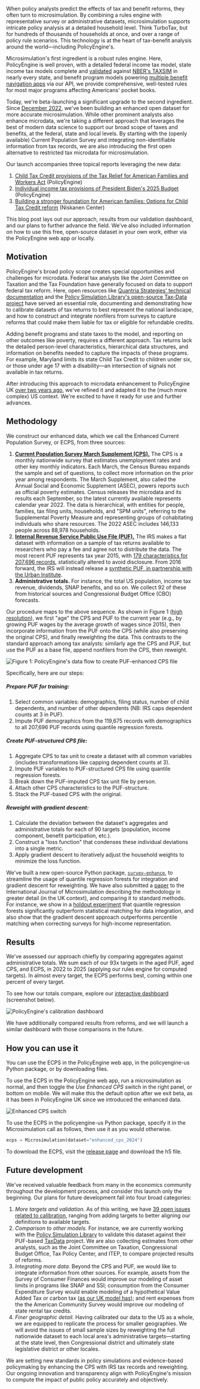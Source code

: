 When policy analysts predict the effects of tax and benefit reforms, they often turn to microsimulation. By combining a rules engine with representative survey or administrative datasets, microsimulation supports intricate policy analysis at a detailed household level. Think TurboTax, but for hundreds of thousands of households at once, and over a range of policy rule scenarios. This technology is at the heart of tax-benefit analysis around the world—including PolicyEngine's.

Microsimulation's first ingredient is a robust rules engine. Here, PolicyEngine is well proven, with a detailed federal income tax model, state income tax models complete and [validated](https://github.com/PolicyEngine/policyengine-us/issues/993) against [NBER's TAXSIM](https://www.nber.org/research/data/taxsim) in nearly every state, and benefit program models powering [multiple benefit](https://myfriendben.org) [navigation apps](https://imaginela.org/social-benefit) via our API, we provide comprehensive, well-tested rules for most major programs affecting Americans' pocket books.

Today, we're beta-launching a significant upgrade to the second ingredient. Since [December 2022](enhancing-the-current-population-survey-for-policy-analysis), we've been building an enhanced open dataset for more accurate microsimulation. While other prominent analysts also enhance microdata, we're taking a different approach that leverages the best of modern data science to support our broad scope of taxes and benefits, at the federal, state and local levels. By starting with the (openly available) Current Population Survey and integrating non-identifiable information from tax records, we are also introducing the first open alternative to restricted tax microdata for microsimulation.

Our launch accompanies three topical reports leveraging the new data:

1. [Child Tax Credit provisions of the Tax Relief for American Families and Workers Act](trafwa-ctc) (PolicyEngine)
1. [Individual income tax provisions of President Biden's 2025 Budget](biden-budget-2025) (PolicyEngine)
1. [Building a stronger foundation for American families: Options for Child Tax Credit reform](https://www.niskanencenter.org/building-a-stronger-foundation-for-american-families-options-for-child-tax-credit-reform/) (Niskanen Center)

This blog post lays out our approach, results from our validation dashboard, and our plans to further advance the field. We've also included information on how to use this free, open-source dataset in your own work, either via the PolicyEngine web app or locally.

## Motivation

PolicyEngine's broad policy scope creates special opportunities and challenges for microdata. Federal tax analysts like the Joint Committee on Taxation and the Tax Foundation have generally focused on data to support federal tax reform. Here, open resources like [Quantria Strategies' technical documentation](https://quantria.com/assets/img/TechnicalDocumentationV4-2.pdf) and the [Policy Simulation Library's open-source Tax-Data project](https://pslmodels.github.io/taxdata/) have served an essential role, documenting and demonstrating how to calibrate datasets of tax returns to best represent the national landscape, and how to construct and integrate nonfilers from surveys to capture reforms that could make them liable for tax or eligible for refundable credits.

Adding benefit programs and state taxes to the model, and reporting on other outcomes like poverty, requires a different approach. Tax returns lack the detailed person-level characteristics, hierarchical data structures, and information on benefits needed to capture the impacts of these programs. For example, Maryland limits its state Child Tax Credit to children under six, or those under age 17 with a disability—an intersection of signals not available in tax returns.

After introducing this approach to microdata enhancement to PolicyEngine UK [over two years ago](../../uk/research/how-machine-learning-tools-make-policyengine-more-accurate), we've refined it and adapted it to the (much more complex) US context. We're excited to have it ready for use and further advances.

## Methodology

We construct our enhanced data, which we call the Enhanced Current Population Survey, or ECPS, from three sources:

1. [**Current Population Survey March Supplement (CPS).**](https://www.census.gov/data/datasets/time-series/demo/cps/cps-asec.html) The CPS is a monthly nationwide survey that estimates unemployment rates and other key monthly indicators. Each March, the Census Bureau expands the sample and set of questions, to collect more information on the prior year among respondents. The March Supplement, also called the Annual Social and Economic Supplement (ASEC), powers reports such as official poverty estimates. Census releases the microdata and its results each September, so the latest currently available represents calendar year 2022. The data is hierarchical, with entities for people, families, tax filing units, households, and "SPM units", referring to the Supplemental Poverty Measure and representing groups of cohabitating individuals who share resources. The 2022 ASEC includes 146,133 people across 88,978 households.
2. [**Internal Revenue Service Public Use File (PUF).**](https://www.irs.gov/statistics/soi-tax-stats-individual-public-use-microdata-files) The IRS makes a flat dataset with information on a sample of tax returns available to researchers who pay a fee and agree not to distribute the data. The most recent PUF represents tax year 2015, with [179 characteristics for 207,696 records](https://drive.google.com/file/d/17_SeKv9cmWJW-blALlSgl53yg3UUYzHE/view?usp=sharing), statistically altered to avoid disclosure. From 2016 forward, the IRS will instead release a [synthetic PUF, in partnership with the Urban Institute](https://www.urban.org/research/publication/synthetic-supplemental-public-use-file-low-income-information-return-data-methodology-utility-and-privacy-implications).
3. **Administrative totals.** For instance, the total US population, income tax revenue, dividends, SNAP benefits, and so on. We collect 92 of these from historical sources and Congressional Budget Office (CBO) forecasts.

Our procedure maps to the above sequence. As shown in Figure 1 ([high resolution](https://docs.google.com/drawings/d/1DMExtIYWJMzn2Dii_S9eWXyuGsEtr_7JDl_vfU9F4IY/preview)), we first "age" the CPS and PUF to the current year (e.g., by growing PUF wages by the average growth of wages since 2015), then incorporate information from the PUF onto the CPS (while also preserving the original CPS), and finally reweighting the data. This contrasts to the standard approach among tax analysts: similarly age the CPS and PUF, but use the PUF as a base file, append nonfilers from the CPS, then reweight.

![Figure 1: PolicyEngine's data flow to create PUF-enhanced CPS file](/images/posts/enhanced_cps_beta/data_hierarchy.png)

Specifically, here are our steps:

##### Prepare PUF for training:

1.  Select common variables: demographics, filing status, number of child dependents, and number of other dependents (NB: IRS caps dependent counts at 3 in PUF).
1.  Impute PUF demographics from the 119,675 records with demographics to all 207,696 PUF records using quantile regression forests.

##### Create PUF-structured CPS file:

1.  Aggregate CPS to tax unit to create a dataset with all common variables (includes transformations like capping dependent counts at 3).
1.  Impute PUF variables to PUF-structured CPS file using quantile regression forests.
1.  Break down the PUF-imputed CPS tax unit file by person.
1.  Attach other CPS characteristics to the PUF-structure.
1.  Stack the PUF-based CPS with the original.

##### Reweight with gradient descent:

1.  Calculate the deviation between the dataset's aggregates and administrative totals for each of 90 targets (population, income component, benefit participation, etc.).
1.  Construct a "loss function" that condenses these individual deviations into a single metric.
1.  Apply gradient descent to iteratively adjust the household weights to minimize the loss function.

We've built a new open-source Python package, [`survey-enhance`](https://policyengine.github.io/survey-enhance/), to streamline the usage of quantile regression forests for integration and gradient descent for reweighting. We have also submitted a [paper](https://github.com/nikhilwoodruff/survey-enhance/blob/main/docs/paper/project_paper.pdf) to the International Journal of Microsimulation describing the methodology in greater detail (in the UK context), and comparing it to standard methods. For instance, we show in a [holdout experiment](https://colab.research.google.com/drive/1E8F7S1Uvfw_3PmpS226Sl1LWV5NBi0CE) that quantile regression forests significantly outperform statistical matching for data integration, and also show that the gradient descent approach outperforms percentile matching when correcting surveys for high-income representation.

## Results

We've assessed our approach chiefly by comparing aggregates against administrative totals. We sum each of our 93x targets in the aged PUF, aged CPS, and ECPS, in 2022 to 2025 (applying our rules engine for computed targets). In almost every target, the ECPS performs best, coming within one percent of every target.

To see how our totals compare, explore our [interactive dashboard](https://policyengine-us-calibration-validation.streamlit.app/) (screenshot below).

![PolicyEngine's calibration dashboard](/images/posts/enhanced_cps_beta/dashboard.png)

We have additionally compared results from reforms, and we will launch a similar dashboard with those comparisons in the future.

## How you can use it

You can use the ECPS in the PolicyEngine web app, in the policyengine-us Python package, or by downloading files.

To use the ECPS in the PolicyEngine web app, run a microsimulation as normal, and then toggle the _Use Enhanced CPS_ switch in the right panel, or bottom on mobile. We will make this the default option after we exit beta, as it has been in PolicyEngine UK since we introduced the enhanced data.

![Enhanced CPS switch](/images/posts/enhanced_cps_beta/app_screenshot.png)

To use the ECPS in the policyengine-us Python package, specify it in the Microsimulation call as follows, then use it as you would otherwise.

```python
ecps = Microsimulation(dataset="enhanced_cps_2024")
```

To download the ECPS, visit the [release page](https://github.com/PolicyEngine/policyengine-us/releases/tag/enhanced-cps-2022) and download the h5 file.

## Future development

We've received valuable feedback from many in the economics community throughout the development process, and consider this launch only the beginning. Our plans for future development fall into four broad categories:

1. _More targets and validation._ As of this writing, we have [39 open issues related to calibration](https://github.com/PolicyEngine/policyengine-us/issues?q=is%3Aissue+is%3Aopen+label%3Acalibration), ranging from adding targets to better aligning our definitions to available targets.
1. _Comparison to other models._ For instance, we are currently working with the [Policy Simulation Library](pslmodels.org) to validate this dataset against their PUF-based [TaxData](https://github.com/PSLmodels/taxdata) project. We are also collecting estimates from other analysts, such as the Joint Committee on Taxation, Congressional Budget Office, Tax Policy Center, and ITEP, to compare projected results of reforms.
1. _Integrating more data._ Beyond the CPS and PUF, we would like to integrate information from other sources. For example, assets from the Survey of Consumer Finances would improve our modeling of asset limits in programs like SNAP and SSI; consumption from the Consumer Expenditure Survey would enable modeling of a hypothetical Value Added Tax or carbon tax ([as our UK model has](../../uk/research/how-policyengine-estimates-the-effects-of-uk-carbon-taxes)); and rent expenses from the the American Community Survey would improve our modeling of state rental tax credits.
1. _Finer geographic detail._ Having calibrated our data to the US as a whole, we are equipped to replicate the process for smaller geographies. We will avoid the issues of small sample sizes by reweighting the full nationwide dataset to each local area's administrative targets—starting at the state level, then Congressional district and ultimately state legislative district or other locales.

We are setting new standards in policy simulations and evidence-based policymaking by enhancing the CPS with IRS tax records and reweighting. Our ongoing innovation and transparency align with PolicyEngine's mission to compute the impact of public policy accurately and objectively.
